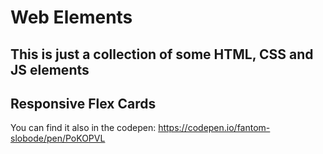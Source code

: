 # Web Elements

## This is just a collection of some HTML, CSS and JS elements

## Responsive Flex Cards
You can find it also in the codepen: https://codepen.io/fantom-slobode/pen/PoKOPVL